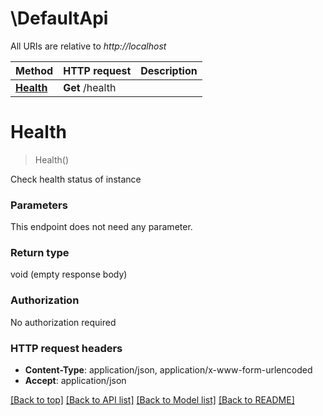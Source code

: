 # \DefaultApi

All URIs are relative to *http://localhost*

Method | HTTP request | Description
------------- | ------------- | -------------
[**Health**](DefaultApi.md#Health) | **Get** /health | 


# **Health**
> Health()



Check health status of instance


### Parameters
This endpoint does not need any parameter.

### Return type

void (empty response body)

### Authorization

No authorization required

### HTTP request headers

 - **Content-Type**: application/json, application/x-www-form-urlencoded
 - **Accept**: application/json

[[Back to top]](#) [[Back to API list]](../README.md#documentation-for-api-endpoints) [[Back to Model list]](../README.md#documentation-for-models) [[Back to README]](../README.md)

